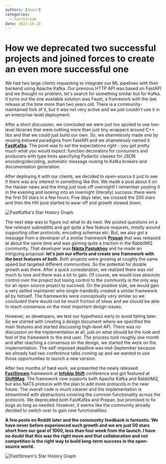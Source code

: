 ```yaml
---
authors: [davor]
categories:
  - FastStream
date: 2023-10-10
---
```


# How we deprecated two successful projects and joined forces to create an even more successful one

We had two large clients requesting to integrate our ML pipelines with their backend using Apache Kafka. Our previous HTTP API was based on FastAPI and we thought no problem, let's search for something similar but for Kafka. It turns out the one available solution was Faust, a framework with the last release at the time more than two years old. There is a community-maintained fork of it, but it was not very active and we just couldn't use it in an enterprise-level deployment.

<!-- more -->

After a short discussion, we concluded we were just too spoiled to use low-level libraries that were nothing more than just tiny wrappers around C++ libs and that we could just build our own. So, we shamelessly made one by reusing beloved paradigms from FastAPI and we shamelessly named it **[FastKafka](https://github.com/airtai/fastkafka)**. The point was to set the expectations right - you get pretty much what you would expect: function decorators for consumers and producers with type hints specifying Pydantic classes for JSON encoding/decoding, automatic message routing to Kafka brokers and documentation generation.

After deploying it with our clients, we decided to open-source it just to see if there was any interest in something like this. We made a post about it on the Hacker news and the thing just took off overnight! I remember posting it in the evening and looking into an overnight (literally) success: there were the first 50 stars in a few hours. Five days later, we crossed the 200 stars and then the HN post started to wear off and growth slowed down.

![FastKafka's Star History Graph](https://dev-to-uploads.s3.amazonaws.com/uploads/articles/3ohe2o1n81gcfkkxh4e6.jpeg "FastKafka's Star History Graph")

The next step was to figure out what to do next. We posted questions on a few relevant subreddits and got quite a few feature requests, mostly around supporting other protocols, encoding schemas etc. But, we also got a message from a developer of a similar framework **[Propan](https://github.com/Lancetnik/Propan)** that was released at about the same time and was gaining quite a traction in the RabbitMQ community. That developer was **[Nikita Pastukhov](https://github.com/Lancetnik)** and he made an intriguing proposal: **let's join our efforts and create one framework with the best features of both**. Both projects were growing at roughly the same speed but targeted different communities. So the potential for double growth was there. After a quick consideration, we realized there was not much to lose and there was a lot to gain. Of course, we would lose absolute control over the project but losing control to the community is the only way for an open-source project to succeed. On the positive side, we would gain a very skilled maintainer who single-handedly created a similar framework all by himself. The frameworks were conceptually very similar so we concluded there would not be much friction of ideas and we should be able to reach consensus on the most important design issues.

However, as developers, we test our hypothesis early to avoid failing later. So we started with creating a design document where we specified the main features and started discussing high-level API. There was no discussion on the implementation at all, just on what should be the look and feel of the framework to the end user. The process took roughly one month and after reaching a consensus on the design, we started the work on the implementation. The self-imposed deadline was mid-September because we already had two conference talks coming up and we wanted to use those opportunities to launch a new version.

After two months of hard work, we presented the newly released **[FastStream](https://github.com/airtai/faststream)** framework at **[Infobip Shift](https://shift.infobip.com/)** conference and got featured at **[ShiftMag](https://shiftmag.dev/fast-stream-python-framework-1646/)**. The framework now supports both Apache Kafka and RabbitMQ, but also NATS protocol with the plan to add more protocols in the near future. The overall code is much cleaner and the implementation is streamlined with abstractions covering the common functionality across the protocols. We deprecated both FastKafka and Propan, but promised to fix bugs as long as needed. However, it seems like the community already decided to switch over to gain new functionalities.

**A few posts on Reddit later and the community feedback is fantastic. We have never before experienced such growth and we are just 50 stars short from our goal of 1000, less than four week from the launch. I have no doubt that this was the right move and that collaboration and not competition is the right way to build long-term success in the open-source world.**

![FastStream's Star History Graph](https://dev-to-uploads.s3.amazonaws.com/uploads/articles/bg4hqkoteqwaupxt3r77.png "FastStream's Star History Graph")
